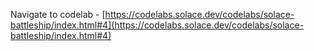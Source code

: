Navigate to codelab - [https://codelabs.solace.dev/codelabs/solace-battleship/index.html#4](https://codelabs.solace.dev/codelabs/solace-battleship/index.html#4)
